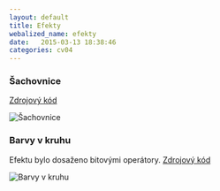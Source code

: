 ```yaml
---
layout: default
title: Efekty
webalized_name: efekty
date:   2015-03-13 18:38:46
categories: cv04
---
```


<h3>Šachovnice</h3>

[Zdrojový kód](https://github.com/OndrejSlamecka/iv122/blob/gh-pages/assets/bitmap/c_checkers.py)

![Šachovnice]({{site.baseurl}}/assets/bitmap/c_checkers.png)


<h3>Barvy v kruhu</h3>

Efektu bylo dosaženo bitovými operátory. [Zdrojový kód](https://github.com/OndrejSlamecka/iv122/blob/gh-pages/assets/bitmap/c_colors.py)

![Barvy v kruhu]({{site.baseurl}}/assets/bitmap/c_colors.png)


